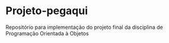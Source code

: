 # Projeto-pegaqui
Repositório para implementação do projeto final da disciplina de Programação Orientada à Objetos
